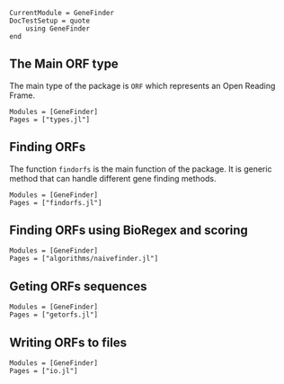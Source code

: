 ```@meta
CurrentModule = GeneFinder
DocTestSetup = quote
    using GeneFinder
end
```

## The Main ORF type

The main type of the package is `ORF` which represents an Open Reading Frame.

```@autodocs
Modules = [GeneFinder]
Pages = ["types.jl"]
```

## Finding ORFs

The function `findorfs` is the main function of the package. It is generic method that can handle different gene finding methods. 

```@autodocs
Modules = [GeneFinder]
Pages = ["findorfs.jl"]
```

## Finding ORFs using BioRegex and scoring

```@autodocs
Modules = [GeneFinder]
Pages = ["algorithms/naivefinder.jl"]
```

## Geting ORFs sequences

```@autodocs
Modules = [GeneFinder]
Pages = ["getorfs.jl"]
```

## Writing ORFs to files

```@autodocs
Modules = [GeneFinder]
Pages = ["io.jl"]
```
